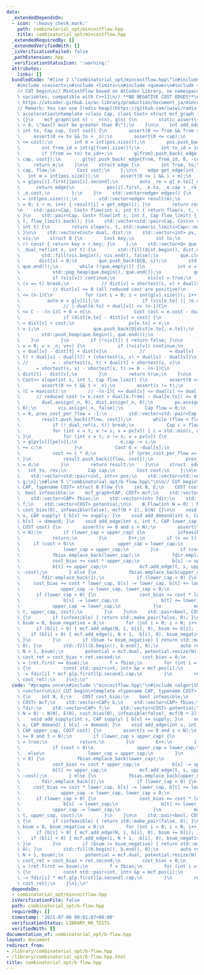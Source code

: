 ```yaml
---
data:
  _extendedDependsOn:
  - icon: ':heavy_check_mark:'
    path: combinatorial_opt/mincostflow.hpp
    title: combinatorial_opt/mincostflow.hpp
  _extendedRequiredBy: []
  _extendedVerifiedWith: []
  _isVerificationFailed: false
  _pathExtension: hpp
  _verificationStatusIcon: ':warning:'
  attributes:
    links: []
  bundledCode: "#line 2 \"combinatorial_opt/mincostflow.hpp\"\n#include <algorithm>\n\
    #include <cassert>\n#include <limits>\n#include <queue>\n#include <vector>\n\n\
    // CUT begin\n// MinCostFlow based on AtCoder Library, no namespace, no private\
    \ variables, compatible with C++11\n// **NO NEGATIVE COST EDGES**\n// Reference:\
    \ https://atcoder.github.io/ac-library/production/document_ja/mincostflow.html\n\
    // Remark: You can use [radix heap](https://github.com/iwiwi/radix-heap) for Dijkstra\
    \ acceleration\ntemplate <class Cap, class Cost> struct mcf_graph {\n    mcf_graph()\
    \ {}\n    mcf_graph(int n) : _n(n), g(n) {\n        static_assert(std::numeric_limits<Cap>::max()\
    \ > 0, \"max() must be greater than 0\");\n    }\n\n    int add_edge(int from,\
    \ int to, Cap cap, Cost cost) {\n        assert(0 <= from && from < _n);\n   \
    \     assert(0 <= to && to < _n);\n        assert(0 <= cap);\n        assert(0\
    \ <= cost);\n        int m = int(pos.size());\n        pos.push_back({from, int(g[from].size())});\n\
    \        int from_id = int(g[from].size());\n        int to_id = int(g[to].size());\n\
    \        if (from == to) to_id++;\n        g[from].push_back(_edge{to, to_id,\
    \ cap, cost});\n        g[to].push_back(_edge{from, from_id, 0, -cost});\n   \
    \     return m;\n    }\n\n    struct edge {\n        int from, to;\n        Cap\
    \ cap, flow;\n        Cost cost;\n    };\n\n    edge get_edge(int i) {\n     \
    \   int m = int(pos.size());\n        assert(0 <= i && i < m);\n        auto _e\
    \ = g[pos[i].first][pos[i].second];\n        auto _re = g[_e.to][_e.rev];\n  \
    \      return edge{\n            pos[i].first, _e.to, _e.cap + _re.cap, _re.cap,\
    \ _e.cost,\n        };\n    }\n    std::vector<edge> edges() {\n        int m\
    \ = int(pos.size());\n        std::vector<edge> result(m);\n        for (int i\
    \ = 0; i < m; i++) { result[i] = get_edge(i); }\n        return result;\n    }\n\
    \n    std::pair<Cap, Cost> flow(int s, int t) { return flow(s, t, std::numeric_limits<Cap>::max());\
    \ }\n    std::pair<Cap, Cost> flow(int s, int t, Cap flow_limit) { return slope(s,\
    \ t, flow_limit).back(); }\n    std::vector<std::pair<Cap, Cost>> slope(int s,\
    \ int t) {\n        return slope(s, t, std::numeric_limits<Cap>::max());\n   \
    \ }\n\n    std::vector<Cost> dual, dist;\n    std::vector<int> pv, pe;\n    std::vector<bool>\
    \ vis;\n    struct Q {\n        Cost key;\n        int to;\n        bool operator<(Q\
    \ r) const { return key > r.key; }\n    };\n    std::vector<Q> que;\n    bool\
    \ _dual_ref(int s, int t) {\n        std::fill(dist.begin(), dist.end(), std::numeric_limits<Cost>::max());\n\
    \        std::fill(vis.begin(), vis.end(), false);\n        que.clear();\n\n \
    \       dist[s] = 0;\n        que.push_back(Q{0, s});\n        std::push_heap(que.begin(),\
    \ que.end());\n        while (!que.empty()) {\n            int v = que.front().to;\n\
    \            std::pop_heap(que.begin(), que.end());\n            que.pop_back();\n\
    \            if (vis[v]) continue;\n            vis[v] = true;\n            if\
    \ (v == t) break;\n            // dist[v] = shortest(s, v) + dual[s] - dual[v]\n\
    \            // dist[v] >= 0 (all reduced cost are positive)\n            // dist[v]\
    \ <= (n-1)C\n            for (int i = 0; i < int(g[v].size()); i++) {\n      \
    \          auto e = g[v][i];\n                if (vis[e.to] || !e.cap) continue;\n\
    \                // |-dual[e.to] + dual[v]| <= (n-1)C\n                // cost\
    \ <= C - -(n-1)C + 0 = nC\n                Cost cost = e.cost - dual[e.to] + dual[v];\n\
    \                if (dist[e.to] - dist[v] > cost) {\n                    dist[e.to]\
    \ = dist[v] + cost;\n                    pv[e.to] = v;\n                    pe[e.to]\
    \ = i;\n                    que.push_back(Q{dist[e.to], e.to});\n            \
    \        std::push_heap(que.begin(), que.end());\n                }\n        \
    \    }\n        }\n        if (!vis[t]) { return false; }\n\n        for (int\
    \ v = 0; v < _n; v++) {\n            if (!vis[v]) continue;\n            // dual[v]\
    \ = dual[v] - dist[t] + dist[v]\n            //         = dual[v] - (shortest(s,\
    \ t) + dual[s] - dual[t]) + (shortest(s, v) + dual[s] - dual[v])\n           \
    \ //         = - shortest(s, t) + dual[t] + shortest(s, v)\n            //   \
    \      = shortest(s, v) - shortest(s, t) >= 0 - (n-1)C\n            dual[v] -=\
    \ dist[t] - dist[v];\n        }\n        return true;\n    }\n\n    std::vector<std::pair<Cap,\
    \ Cost>> slope(int s, int t, Cap flow_limit) {\n        assert(0 <= s && s < _n);\n\
    \        assert(0 <= t && t < _n);\n        assert(s != t);\n        // variants\
    \ (C = maxcost):\n        // -(n-1)C <= dual[s] <= dual[i] <= dual[t] = 0\n  \
    \      // reduced cost (= e.cost + dual[e.from] - dual[e.to]) >= 0 for all edge\n\
    \        dual.assign(_n, 0), dist.assign(_n, 0);\n        pv.assign(_n, 0), pe.assign(_n,\
    \ 0);\n        vis.assign(_n, false);\n        Cap flow = 0;\n        Cost cost\
    \ = 0, prev_cost_per_flow = -1;\n        std::vector<std::pair<Cap, Cost>> result;\n\
    \        result.push_back({flow, cost});\n        while (flow < flow_limit) {\n\
    \            if (!_dual_ref(s, t)) break;\n            Cap c = flow_limit - flow;\n\
    \            for (int v = t; v != s; v = pv[v]) { c = std::min(c, g[pv[v]][pe[v]].cap);\
    \ }\n            for (int v = t; v != s; v = pv[v]) {\n                auto& e\
    \ = g[pv[v]][pe[v]];\n                e.cap -= c;\n                g[v][e.rev].cap\
    \ += c;\n            }\n            Cost d = -dual[s];\n            flow += c;\n\
    \            cost += c * d;\n            if (prev_cost_per_flow == d) { result.pop_back();\
    \ }\n            result.push_back({flow, cost});\n            prev_cost_per_flow\
    \ = d;\n        }\n        return result;\n    }\n\n    struct _edge {\n     \
    \   int to, rev;\n        Cap cap;\n        Cost cost;\n    };\n\n    int _n;\n\
    \    std::vector<std::pair<int, int>> pos;\n    std::vector<std::vector<_edge>>\
    \ g;\n};\n#line 5 \"combinatorial_opt/b-flow.hpp\"\n\n// CUT begin\ntemplate <typename\
    \ CAP, typename COST> struct B_Flow {\n    int N, E;\n    COST cost_bias;\n  \
    \  bool infeasible;\n    mcf_graph<CAP, COST> mcf;\n    std::vector<CAP> b;\n\
    \    std::vector<CAP> fbias;\n    std::vector<int> fdir;\n    std::vector<CAP>\
    \ f;\n    std::vector<COST> potential;\n\n    B_Flow(int N = 0) : N(N), E(0),\
    \ cost_bias(0), infeasible(false), mcf(N + 2), b(N) {}\n\n    void add_supply(int\
    \ v, CAP supply) { b[v] += supply; }\n    void add_demand(int v, CAP demand) {\
    \ b[v] -= demand; }\n    void add_edge(int s, int t, CAP lower_cap, CAP upper_cap,\
    \ COST cost) {\n        assert(s >= 0 and s < N);\n        assert(t >= 0 and t\
    \ < N);\n        if (lower_cap > upper_cap) {\n            infeasible = true;\n\
    \            return;\n        }\n        E++;\n        if (s == t) {\n       \
    \     if (cost > 0)\n                upper_cap = lower_cap;\n            else\n\
    \                lower_cap = upper_cap;\n        }\n        if (cost < 0) {\n\
    \            fbias.emplace_back(lower_cap);\n            fdir.emplace_back(-1);\n\
    \            cost_bias += cost * upper_cap;\n            b[s] -= upper_cap;\n\
    \            b[t] += upper_cap;\n            mcf.add_edge(t, s, upper_cap - lower_cap,\
    \ -cost);\n        } else {\n            fbias.emplace_back(upper_cap);\n    \
    \        fdir.emplace_back(1);\n            if (lower_cap < 0) {\n           \
    \     cost_bias += cost * lower_cap, b[s] -= lower_cap, b[t] += lower_cap;\n \
    \               upper_cap -= lower_cap, lower_cap = 0;\n            }\n      \
    \      if (lower_cap > 0) {\n                cost_bias += cost * lower_cap;\n\
    \                b[s] -= lower_cap;\n                b[t] += lower_cap;\n    \
    \            upper_cap -= lower_cap;\n            }\n            mcf.add_edge(s,\
    \ t, upper_cap, cost);\n        }\n    }\n\n    std::pair<bool, COST> solve()\
    \ {\n        if (infeasible) { return std::make_pair(false, 0); }\n        CAP\
    \ bsum = 0, bsum_negative = 0;\n        for (int i = 0; i < N; i++) {\n      \
    \      if (b[i] > 0) { mcf.add_edge(N, i, b[i], 0), bsum += b[i]; }\n        \
    \    if (b[i] < 0) { mcf.add_edge(i, N + 1, -b[i], 0), bsum_negative -= b[i];\
    \ }\n        }\n        if (bsum != bsum_negative) { return std::make_pair(false,\
    \ 0); }\n        std::fill(b.begin(), b.end(), 0);\n        auto ret = mcf.flow(N,\
    \ N + 1, bsum);\n        potential = mcf.dual, potential.resize(N);\n        COST\
    \ cost_ret = cost_bias + ret.second;\n        cost_bias = 0;\n        bool succeeded\
    \ = (ret.first == bsum);\n        f = fbias;\n        for (int i = 0; i < E; i++)\
    \ {\n            const std::pair<int, int> &p = mcf.pos[i];\n            f[i]\
    \ -= fdir[i] * mcf.g[p.first][p.second].cap;\n        }\n        return std::make_pair(succeeded,\
    \ cost_ret);\n    }\n};\n"
  code: "#pragma once\n#include \"mincostflow.hpp\"\n#include <algorithm>\n#include\
    \ <vector>\n\n// CUT begin\ntemplate <typename CAP, typename COST> struct B_Flow\
    \ {\n    int N, E;\n    COST cost_bias;\n    bool infeasible;\n    mcf_graph<CAP,\
    \ COST> mcf;\n    std::vector<CAP> b;\n    std::vector<CAP> fbias;\n    std::vector<int>\
    \ fdir;\n    std::vector<CAP> f;\n    std::vector<COST> potential;\n\n    B_Flow(int\
    \ N = 0) : N(N), E(0), cost_bias(0), infeasible(false), mcf(N + 2), b(N) {}\n\n\
    \    void add_supply(int v, CAP supply) { b[v] += supply; }\n    void add_demand(int\
    \ v, CAP demand) { b[v] -= demand; }\n    void add_edge(int s, int t, CAP lower_cap,\
    \ CAP upper_cap, COST cost) {\n        assert(s >= 0 and s < N);\n        assert(t\
    \ >= 0 and t < N);\n        if (lower_cap > upper_cap) {\n            infeasible\
    \ = true;\n            return;\n        }\n        E++;\n        if (s == t) {\n\
    \            if (cost > 0)\n                upper_cap = lower_cap;\n         \
    \   else\n                lower_cap = upper_cap;\n        }\n        if (cost\
    \ < 0) {\n            fbias.emplace_back(lower_cap);\n            fdir.emplace_back(-1);\n\
    \            cost_bias += cost * upper_cap;\n            b[s] -= upper_cap;\n\
    \            b[t] += upper_cap;\n            mcf.add_edge(t, s, upper_cap - lower_cap,\
    \ -cost);\n        } else {\n            fbias.emplace_back(upper_cap);\n    \
    \        fdir.emplace_back(1);\n            if (lower_cap < 0) {\n           \
    \     cost_bias += cost * lower_cap, b[s] -= lower_cap, b[t] += lower_cap;\n \
    \               upper_cap -= lower_cap, lower_cap = 0;\n            }\n      \
    \      if (lower_cap > 0) {\n                cost_bias += cost * lower_cap;\n\
    \                b[s] -= lower_cap;\n                b[t] += lower_cap;\n    \
    \            upper_cap -= lower_cap;\n            }\n            mcf.add_edge(s,\
    \ t, upper_cap, cost);\n        }\n    }\n\n    std::pair<bool, COST> solve()\
    \ {\n        if (infeasible) { return std::make_pair(false, 0); }\n        CAP\
    \ bsum = 0, bsum_negative = 0;\n        for (int i = 0; i < N; i++) {\n      \
    \      if (b[i] > 0) { mcf.add_edge(N, i, b[i], 0), bsum += b[i]; }\n        \
    \    if (b[i] < 0) { mcf.add_edge(i, N + 1, -b[i], 0), bsum_negative -= b[i];\
    \ }\n        }\n        if (bsum != bsum_negative) { return std::make_pair(false,\
    \ 0); }\n        std::fill(b.begin(), b.end(), 0);\n        auto ret = mcf.flow(N,\
    \ N + 1, bsum);\n        potential = mcf.dual, potential.resize(N);\n        COST\
    \ cost_ret = cost_bias + ret.second;\n        cost_bias = 0;\n        bool succeeded\
    \ = (ret.first == bsum);\n        f = fbias;\n        for (int i = 0; i < E; i++)\
    \ {\n            const std::pair<int, int> &p = mcf.pos[i];\n            f[i]\
    \ -= fdir[i] * mcf.g[p.first][p.second].cap;\n        }\n        return std::make_pair(succeeded,\
    \ cost_ret);\n    }\n};\n"
  dependsOn:
  - combinatorial_opt/mincostflow.hpp
  isVerificationFile: false
  path: combinatorial_opt/b-flow.hpp
  requiredBy: []
  timestamp: '2021-07-06 00:01:07+09:00'
  verificationStatus: LIBRARY_NO_TESTS
  verifiedWith: []
documentation_of: combinatorial_opt/b-flow.hpp
layout: document
redirect_from:
- /library/combinatorial_opt/b-flow.hpp
- /library/combinatorial_opt/b-flow.hpp.html
title: combinatorial_opt/b-flow.hpp
---
```

